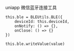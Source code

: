 uniapp 微信蓝牙连接工具

```
this.ble = BLEUtils.BLE({
	deviceId: this.deviceId,
	onNotify: () => {},
	onClose: () => {}
})

this.ble.writeValue(value)
```
